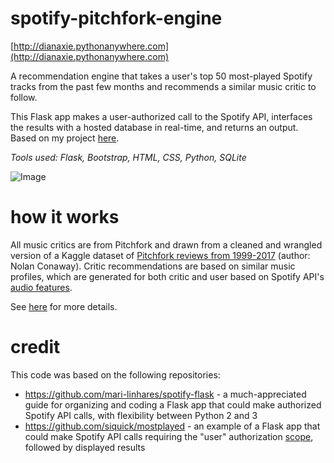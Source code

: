 # spotify-pitchfork-engine

[http://dianaxie.pythonanywhere.com](http://dianaxie.pythonanywhere.com)

A recommendation engine that takes a user's top 50 most-played Spotify tracks from the past few months
 and recommends a similar music critic to follow.

 This Flask app makes a user-authorized call to the Spotify API, interfaces the results
 with a hosted database in real-time, and returns an output. Based on my project [here](https://github.com/diana-xie/spotify_pitchfork_recommendations).

<i>Tools used: Flask, Bootstrap, HTML, CSS, Python, SQLite</i>

![Image](https://github.com/diana-xie/spotify-pitchfork-flask/blob/master/static/frontpage.PNG)

# how it works
All music critics are from Pitchfork and drawn from a cleaned and wrangled version of a
 Kaggle dataset of [Pitchfork reviews from 1999-2017](https://www.kaggle.com/nolanbconaway/pitchfork-data)
  (author: Nolan Conaway). Critic recommendations are based on similar music profiles,
 which are generated for both critic and user based on Spotify API's
 [audio features](https://developer.spotify.com/documentation/web-api/reference/tracks/get-audio-features/).

See [here](http://dianaxie.pythonanywhere.com/howitworks) for more details.

# credit

This code was based on the following repositories:
 - https://github.com/mari-linhares/spotify-flask - a much-appreciated guide for organizing and coding a Flask app that could
make authorized Spotify API calls, with flexibility between Python 2 and 3
- https://github.com/siquick/mostplayed - an example of a Flask app that could make Spotify API calls
requiring the "user" authorization [scope](https://developer.spotify.com/documentation/general/guides/scopes/),
followed by displayed results



